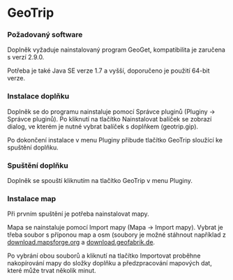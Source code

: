 # GeoTrip
### Požadovaný software
Doplněk vyžaduje nainstalovaný program GeoGet, kompatibilita je zaručena s verzí 2.9.0.

Potřeba je také Java SE verze 1.7 a vyšší, doporučeno je použití 64-bit verze.

### Instalace doplňku
Doplněk se do programu nainstaluje pomocí Správce pluginů (Pluginy -> Správce pluginů). Po kliknutí na tlačítko Nainstalovat balíček se zobrazí dialog, ve kterém je nutné vybrat balíček s doplňkem (geotrip.gip).

Po dokončení instalace v menu Pluginy přibude tlačítko GeoTrip sloužící ke spuštění doplňku.

### Spuštění doplňku
Doplněk se spouští kliknutím na tlačítko GeoTrip v menu Pluginy.

### Instalace map
Při prvním spuštění je potřeba nainstalovat mapy.

Mapa se nainstaluje pomocí Import mapy (Mapa -> Import mapy). Vybrat je třeba soubor s příponou map a osm (soubory je možné stáhnout například z [download.mapsforge.org](http://download.mapsforge.org/) a [download.geofabrik.de](http://download.geofabrik.de/).

Po vybrání obou souborů a kliknutí na tlačítko Importovat proběhne nakopírování mapy do složky doplňku a předzpracování mapových dat, které může trvat několik minut.
